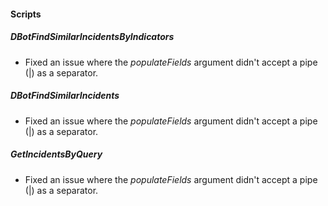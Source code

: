
#### Scripts

##### DBotFindSimilarIncidentsByIndicators

- Fixed an issue where the *populateFields* argument didn't accept a pipe (|) as a separator.

##### DBotFindSimilarIncidents

- Fixed an issue where the *populateFields* argument didn't accept a pipe (|) as a separator.

##### GetIncidentsByQuery

- Fixed an issue where the *populateFields* argument didn't accept a pipe (|) as a separator.
